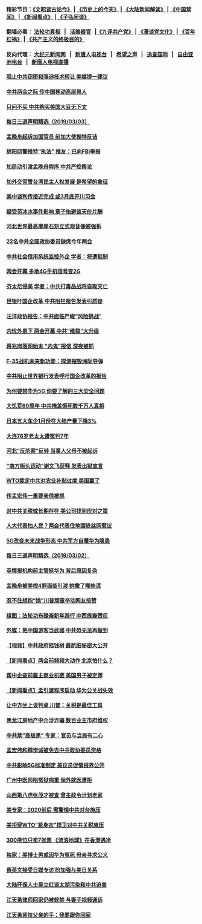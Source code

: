 #### 精彩节目：[《文昭谈古论今》](http://155.138.205.71/wenzhao) | [《历史上的今天》](http://155.138.205.71/today-in-history) | [《大陆新闻解读》](http://155.138.205.71/ntdtv-comedy) | [《中国禁闻》](http://155.138.205.71/ntdtv-news) | [《新闻看点》](http://155.138.205.71/news-insight) | [《子弘闲谈》](http://155.138.205.71/zihongxiantan/) 

 #### 翻墙必看： [法轮功真相](http://155.138.205.71:10000/videos/truth.html) &nbsp;&nbsp;|&nbsp;&nbsp; [活摘器官](http://155.138.205.71:10000/videos/res/Organs/) &nbsp;&nbsp;|[《九评共产党》](http://155.138.205.71:10000/videos/jiuping) | [《漫谈党文化》](http://155.138.205.71:10000/videos/mtdwh) | [《百年红祸》](http://155.138.205.71:10000/videos/bnhh) | [《共产主义的终极目的》](http://155.138.205.71:10000/videos/res/zjmd) 

 #### 反向代理： [大纪元新闻网](http://155.138.205.71:10080/) &nbsp;&nbsp;|&nbsp;&nbsp; [新唐人电视台](http://155.138.205.71:8000/) &nbsp;&nbsp;|&nbsp;&nbsp; [希望之声](http://155.138.205.71:8200/) &nbsp;&nbsp;|&nbsp;&nbsp; [追查国际](http://155.138.205.71:10010/) &nbsp;&nbsp;|&nbsp;&nbsp; [自由亚洲电台](http://155.138.205.71:9800/) &nbsp;&nbsp;|&nbsp;&nbsp; [新唐人电视直播](http://155.138.205.71/) 

#### [阻止中共窃密和强迫技术转让 美媒提一建议](../pages/nsc413/n11087339.md?t=03040636) 

#### [中共两会之际 传中国移动高层易人](../pages/nsc413/n11087237.md?t=03040636) 


#### [只问不买 中共购买美国大豆无下文](../pages/nsc413/n11086668.md?t=03040636) 

#### [每日三退声明精选（2019/03/03）](../pages/nsc413/n11087117.md?t=03040636) 

#### [孟晚舟起诉加国官员 前加大使推特反诘](../pages/nsc413/n11086438.md?t=03040636) 

#### [绵阳网警推特“执法” 推友：已向FBI举报](../pages/nsc413/n11086956.md?t=03040636) 

#### [加启动引渡孟晚舟程序 中共严控舆论](../pages/nsc413/n11086780.md?t=03040636) 

#### [加外交官赞台湾民主人权发展 是希望的象征](../pages/nsc413/n11086672.md?t=03040636) 

#### [美中谈判传接近完成 或3月底开川习会](../pages/nsc413/n11086539.md?t=03040636) 

#### [疑受范冰冰事件影响 章子怡避谈天价片酬](../pages/nsc413/n11086291.md?t=03040636) 

#### [河北世界最高摩崖石刻立式观音像被强拆](../pages/nsc413/n11086451.md?t=03040636) 

#### [22名中共全国政协委员缺席今年两会](../pages/nsc413/n11086447.md?t=03040636) 

#### [中共社会信用系统监控外企 学者：将遭抵制](../pages/nsc413/n11085884.md?t=03040636) 

#### [两会开幕 多地4G手机信号变2G](../pages/nsc413/n11086285.md?t=03040636) 

#### [芬太尼侵美 学者：中共打毒品战将自取灭亡](../pages/nsc413/n11085850.md?t=03040636) 

#### [世银吁国企改革 中共阻拦报告发表引质疑](../pages/nsc413/n11085302.md?t=03040636) 

#### [汪洋政协报告：中共面临严峻“风险挑战”](../pages/nsc413/n11086144.md?t=03040636) 

#### [内忧外患下 两会开幕 中共“维稳”大升级](../pages/nsc413/n11086133.md?t=03040636) 

#### [蒋兆岗落网始末 “内鬼”报信 深夜被抓](../pages/nsc413/n11085892.md?t=03040636) 


#### [F-35战机未来新功能：探测摧毁洲际导弹](../pages/nsc413/n11084576.md?t=03040636) 

#### [中共阻止世界银行发表呼吁国企改革的报告](../pages/nsc413/n11085704.md?t=03040636) 

#### [为何要禁华为5G 你要了解的三大安全问题](../pages/nsc413/n11080881.md?t=03040636) 

#### [大饥荒60周年 中共掩盖饿死数千万人真相](../pages/nsc413/n11084521.md?t=03040636) 

#### [日本五大车企1月份在大陆产量下降3%](../pages/nsc413/n11085662.md?t=03040636) 

#### [大连76岁老太太遭冤判7年](../pages/nsc413/n11084378.md?t=03040636) 

#### [河北“反杀案”反转 当事人父母不被起诉](../pages/nsc413/n11085490.md?t=03040636) 

#### [“南方街头运动”谢文飞获释 发表出狱宣言](../pages/nsc413/n11085379.md?t=03040636) 

#### [WTO裁定中共对农业补贴过度 美国赢了](../pages/nsc413/n11085157.md?t=03040636) 

#### [传孟宏伟一重要亲信被抓](../pages/nsc413/n11085203.md?t=03040636) 

#### [对中共关税或长期存在 美公司找到应对之策](../pages/nsc413/n11084764.md?t=03040636) 

#### [人大代表怕人民？两会代表住地围铁丝网惹议](../pages/nsc413/n11085082.md?t=03040636) 

#### [5G改变未来战争形态 中共军方自曝华为隐患](../pages/nsc413/n11080193.md?t=03040636) 

#### [每日三退声明精选（2019/03/02）](../pages/nsc413/n11085114.md?t=03040636) 

#### [英情报机构前主管挺华为 背后原因复杂](../pages/nsc413/n11083841.md?t=03040636) 

#### [孟晚舟被美控4罪面临引渡 她撒了哪些谎](../pages/nsc413/n11084821.md?t=03040636) 

#### [忍不住想抱“她”川普顽童举动网友按赞](../pages/nsc413/n11084691.md?t=03040636) 

#### [组图：法轮功布碌崙新年游行 中西族裔赞叹](../pages/nsc413/n11084713.md?t=03040636) 

#### [外媒：把中国游客当武器 中共恐无法再做到](../pages/nsc413/n11082194.md?t=03040636) 

#### [【视频】中共政府摇钱树 最肮脏秘密大公开](../pages/nsc413/n11018479.md?t=03040636) 

#### [【新闻看点】两会前频频大动作 北京怕什么？](../pages/nsc413/n11084463.md?t=03040636) 

#### [帮中企盗前雇主商业机密 美国男子被定罪](../pages/nsc413/n11084590.md?t=03040636) 

#### [【新闻看点】孟引渡程序启动 华为公关战失效](../pages/nsc413/n11084453.md?t=03040636) 

#### [让中方坐上谈判桌 川普：关税是最佳工具](../pages/nsc413/n11084359.md?t=03040636) 

#### [黑龙江房地产中介涉诈骗 数百业主市府维权](../pages/nsc413/n11084498.md?t=03040636) 

#### [中共禁“高级黑” 专家：官员与当局有二心](../pages/nsc413/n11084288.md?t=03040636) 

#### [孟宏伟和释学诚被免去中共政协委员资格](../pages/nsc413/n11084421.md?t=03040636) 

#### [中共影响5G标准制定 美议员促情报界公开](../pages/nsc413/n11084422.md?t=03040636) 

#### [广州中医师陷冤狱病重 保外就医遭拒](../pages/nsc413/n11053515.md?t=03040636) 

#### [山西第八虎张茂才被查 曾主政令计划老家](../pages/nsc413/n11084247.md?t=03040636) 

#### [美专家：2020前后 需警惕中共对台施压](../pages/nsc413/n11084164.md?t=03040636) 


#### [美拒穿WTO“紧身衣”捍卫对中共关税施压](../pages/nsc413/n11084156.md?t=03040636) 

#### [300座位只卖7张票 《流浪地球》在香港遇冷](../pages/nsc413/n11084021.md?t=03040636) 

#### [独家：美博士男或因华为冤死 母亲寻求公义](../pages/nsc413/n11082270.md?t=03040636) 

#### [蔡英文接受日媒专访 盼加强与美日关系](../pages/nsc413/n11083821.md?t=03040636) 

#### [大陆环保人士吴立红谈太湖污染和中共迫害](../pages/nsc413/n11083885.md?t=03040636) 

#### [江天勇律师回家仍被软禁 与妻子视频通话](../pages/nsc413/n11083670.md?t=03040636) 

#### [江天勇紧拉父亲的手：我要跟你回家](../pages/nsc413/n11082977.md?t=03040636) 

